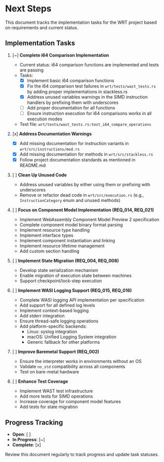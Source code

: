 # Next Steps

This document tracks the implementation tasks for the WRT project based on requirements and current status.

## Implementation Tasks

1. [~] **Complete i64 Comparison Implementation**
   - Current status: i64 comparison functions are implemented and tests are passing
   - Tasks:
     - [x] Implement basic i64 comparison functions
     - [x] Fix the i64 comparison test failures in `wrt/tests/wast_tests.rs` by adding proper implementations in stackless.rs
     - [x] Address unused variables warnings in the SIMD instruction handlers by prefixing them with underscores
     - [ ] Add proper documentation for all functions
     - [ ] Ensure instruction execution for i64 comparisons works in all execution modes
   - Test file: `wrt/tests/wast_tests.rs:test_i64_compare_operations`

2. [x] **Address Documentation Warnings**
   - [x] Add missing documentation for instruction variants in `wrt/src/instructions/mod.rs`
   - [x] Add missing documentation for methods in `wrt/src/stackless.rs`
   - [x] Follow project documentation standards as mentioned in README.md

3. [ ] **Clean Up Unused Code**
   - Address unused variables by either using them or prefixing with underscores
   - Remove or refactor dead code in `wrt/src/execution.rs` (e.g., `InstructionCategory` enum and unused methods)

4. [ ] **Focus on Component Model Implementation (REQ_014, REQ_021)**
   - Implement WebAssembly Component Model Preview 2 specification
   - Complete component model binary format parsing
   - Implement resource type handling
   - Implement interface types
   - Implement component instantiation and linking
   - Implement resource lifetime management
   - Add custom section handling

5. [ ] **Implement State Migration (REQ_004, REQ_008)**
   - Develop state serialization mechanism
   - Enable migration of execution state between machines
   - Support checkpoint/lock-step execution

6. [ ] **Implement WASI Logging Support (REQ_015, REQ_016)**
   - Complete WASI logging API implementation per specification
   - Add support for all defined log levels
   - Implement context-based logging
   - Add stderr integration
   - Ensure thread-safe logging operations
   - Add platform-specific backends:
     - Linux: syslog integration
     - macOS: Unified Logging System integration
     - Generic fallback for other platforms

7. [ ] **Improve Baremetal Support (REQ_002)**
   - Ensure the interpreter works in environments without an OS
   - Validate `no_std` compatibility across all components
   - Test on bare-metal hardware

8. [ ] **Enhance Test Coverage**
   - Implement WAST test infrastructure
   - Add more tests for SIMD operations
   - Increase coverage for component model features
   - Add tests for state migration

## Progress Tracking

- **Open**: [ ]
- **In Progress**: [~]
- **Complete**: [x]

Review this document regularly to track progress and update task statuses. 
